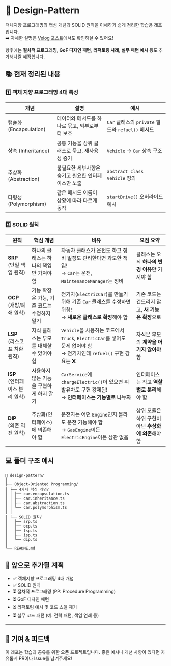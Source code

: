 # 🎯 Design-Pattern

객체지향 프로그래밍의 핵심 개념과 SOLID 원칙을 이해하기 쉽게 정리한 학습용 레포입니다.  
➡️ 자세한 설명은 [Velog 포스트](https://velog.io/@jiseong_98/series/%EB%94%94%EC%9E%90%EC%9D%B8-%ED%8C%A8%ED%84%B4)에서도 확인하실 수 있어요!

향후에는 **절차적 프로그래밍**, **GoF 디자인 패턴**, **리팩토링 사례**, **실무 패턴 예시** 등도 추가해나갈 예정입니다.



## 📚 현재 정리된 내용

### 1️⃣ 객체 지향 프로그래밍 4대 특성

| 개념 | 설명 | 예시 |
|------|------|------|
| 캡슐화 (Encapsulation) | 데이터와 메서드를 하나로 묶고, 외부로부터 보호 | `Car` 클래스의 `private` 필드와 `refuel()` 메서드 |
| 상속 (Inheritance) | 공통 기능을 상위 클래스로 묶고, 재사용성 증가 | `Vehicle` → `Car` 상속 구조 |
| 추상화 (Abstraction) | 불필요한 세부사항은 숨기고 필요한 인터페이스만 노출 | `abstract class Vehicle` 정의 |
| 다형성 (Polymorphism) | 같은 메서드 이름이 상황에 따라 다르게 동작 | `startDrive()` 오버라이드 예시 |



### 2️⃣ SOLID 원칙

| 원칙 | 핵심 개념 | 비유 | 요점 요약 |
|------|------------|---------------------|------------|
| **SRP**<br>(단일 책임 원칙) | 하나의 클래스는 하나의 책임만 가져야 함 | 자동차 클래스가 운전도 하고 정비 일정도 관리한다면 과도한 책임!<br>→ `Car`는 운전, `MaintenanceManager`는 정비 | 클래스는 오직 **하나의 변경 이유**만 가져야 함 |
| **OCP**<br>(개방/폐쇄 원칙) | 기능 확장은 가능, 기존 코드는 수정하지 말기 | 전기차(`ElectricCar`)를 만들기 위해 기존 `Car` 클래스를 수정하면 위험!<br>→ **새로운 클래스로 확장**해야 함 | 기존 코드는 건드리지 않고, **새 기능은 확장**으로 |
| **LSP**<br>(리스코프 치환 원칙) | 자식 클래스는 부모를 대체할 수 있어야 함 | `Vehicle`을 사용하는 코드에서 `Truck`, `ElectricCar`를 넣어도 문제 없어야 함<br>→ 전기차인데 `refuel()` 구현 강요는 ❌ | 자식은 부모의 **계약을 어기지 않아야 함** |
| **ISP**<br>(인터페이스 분리 원칙) | 사용하지 않는 기능을 구현하게 하지 말기 | `CarService`에 `chargeElectric()`이 있으면 휘발유차도 구현 강제됨!<br>→ **인터페이스는 기능별로 나누자** | 인터페이스는 작고 **역할별로 분리**해야 함 |
| **DIP**<br>(의존 역전 원칙) | 추상화(인터페이스)에 의존해야 함 | 운전자는 어떤 `Engine`인지 몰라도 운전 가능해야 함<br>→ `GasEngine`이든 `ElectricEngine`이든 상관 없음 | 상위 모듈은 하위 구현이 아닌 **추상화에 의존**해야 함 |



## 💻 폴더 구조 예시 <br>
```
📁 design-pattern/
│ 
├── Object-Oriented Programming/ 
│ ├── 4가지 핵심 개념/ 
│ │ ├── car.encapsulation.ts 
│ │ ├── car.inheritance.ts 
│ │ ├── car.abstraction.ts 
│ │ └── car.polymorphism.ts 
│ │ 
│ └── SOLID 원칙/ 
│   ├── srp.ts 
│   ├── ocp.ts 
│   ├── lsp.ts 
│   ├── isp.ts 
│   └── dip.ts 
│ 
└── README.md 
```



## 🔮 앞으로 추가될 계획
- ✅ 객체지향 프로그래밍 4대 개념
- ✅ SOLID 원칙
- ⏳ 절차적 프로그래밍 (PP: Procedure Programming)
- ⏳ GoF 디자인 패턴
- ⏳ 리팩토링 예시 및 코드 스멜 제거
- ⏳ 실무 코드 패턴 (예: 전략 패턴, 책임 연쇄 등)

---
## 🙌 기여 & 피드백
이 레포는 학습과 공유를 위한 오픈 프로젝트입니다.
좋은 예시나 개선 사항이 있다면 자유롭게 PR이나 Issue를 남겨주세요!
